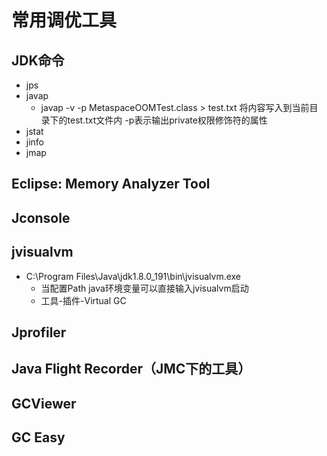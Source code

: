 # 常用调优工具
## JDK命令
- jps
- javap
    - javap -v -p MetaspaceOOMTest.class > test.txt 将内容写入到当前目录下的test.txt文件内 -p表示输出private权限修饰符的属性
- jstat
- jinfo
- jmap

## Eclipse: Memory Analyzer Tool

## Jconsole

## jvisualvm
- C:\Program Files\Java\jdk1.8.0_191\bin\jvisualvm.exe
    - 当配置Path java环境变量可以直接输入jvisualvm启动
    - 工具-插件-Virtual GC

## Jprofiler

## Java Flight Recorder（JMC下的工具）

## GCViewer

## GC Easy